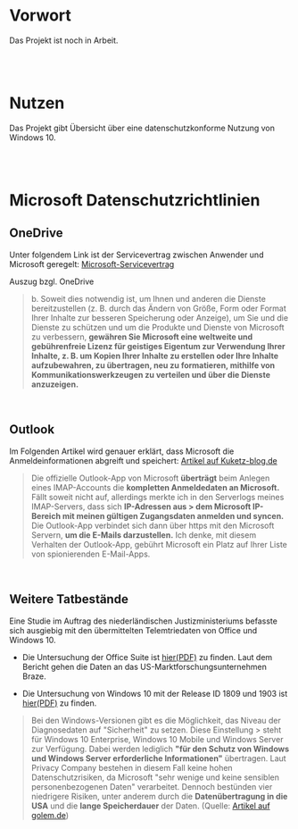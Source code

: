 # Vorwort

Das Projekt ist noch in Arbeit.

</br></br>

# Nutzen

Das Projekt gibt Übersicht über eine datenschutzkonforme Nutzung von Windows 10.

</br></br>

# Microsoft Datenschutzrichtlinien
## OneDrive
Unter folgendem Link ist der Servicevertrag zwischen Anwender und Microsoft geregelt: [Microsoft-Servicevertrag](https://www.microsoft.com/de-de/servicesagreement/)

Auszug bzgl. OneDrive

> b. Soweit dies notwendig ist, um Ihnen und anderen die Dienste bereitzustellen (z. B. durch das Ändern von Größe, 
> Form oder Format Ihrer Inhalte zur besseren Speicherung oder Anzeige), um Sie und die Dienste zu schützen und
> um die Produkte und Dienste von Microsoft zu verbessern, **gewähren Sie Microsoft eine weltweite und
> gebührenfreie Lizenz für geistiges Eigentum zur Verwendung Ihrer Inhalte, z. B. um Kopien Ihrer Inhalte zu erstellen 
> oder Ihre Inhalte aufzubewahren, zu übertragen, neu zu formatieren, mithilfe von Kommunikationswerkzeugen zu verteilen
> und über die Dienste anzuzeigen.**

</br>

## Outlook
Im Folgenden Artikel wird genauer erklärt, dass Microsoft die Anmeldeinformationen abgreift und speichert: [Artikel auf Kuketz-blog.de](https://www.kuketz-blog.de/microsoft-outlook-app-greift-microsoft-die-anmeldedaten-ab/)

> Die offizielle Outlook-App von Microsoft **überträgt** beim Anlegen eines IMAP-Accounts die **kompletten Anmeldedaten an 
> Microsoft.** Fällt soweit nicht auf, allerdings merkte ich in den Serverlogs meines IMAP-Servers, dass sich **IP-Adressen aus > dem Microsoft IP-Bereich mit meinen gültigen Zugangsdaten anmelden und syncen.** Die Outlook-App verbindet sich dann über 
> https mit den Microsoft Servern, **um die E-Mails darzustellen.** Ich denke, mit diesem Verhalten der Outlook-App, gebührt 
> Microsoft ein Platz auf Ihrer Liste von spionierenden E-Mail-Apps.

</br>

## Weitere Tatbestände
Eine Studie im Auftrag des niederländischen Justizministeriums befasste sich ausgiebig mit den übermittelten Telemtriedaten von Office und Windows 10.

- Die Untersuchung der Office Suite ist [hier(PDF)](https://www.rijksoverheid.nl/binaries/rijksoverheid/documenten/rapporten/2019/06/11/data-protection-impact-assessment-windows-10-enterprise/DPIA+Microsoft+Office+365+Online+and+Mobile+SLM+Rijk+23+july.pdf) zu finden. Laut dem Bericht gehen die Daten an das US-Marktforschungsunternehmen Braze.

- Die Untersuchung von Windows 10 mit der Release ID 1809 und 1903 ist [hier(PDF)](https://www.rijksoverheid.nl/binaries/rijksoverheid/documenten/rapporten/2019/06/11/data-protection-impact-assessment-windows-10-enterprise/DPIA+Windows+10+version+1.5+11+June+2019.pdf) zu finden.

> Bei den Windows-Versionen gibt es die Möglichkeit, das Niveau der Diagnosedaten auf "Sicherheit" zu setzen. Diese Einstellung > steht für Windows 10 Enterprise, Windows 10 Mobile und Windows Server zur Verfügung. Dabei werden lediglich **"für den Schutz 
> von Windows und Windows Server erforderliche Informationen"** übertragen. Laut Privacy Company bestehen in diesem Fall keine 
> hohen Datenschutzrisiken, da Microsoft "sehr wenige und keine sensiblen personenbezogenen Daten" verarbeitet. Dennoch 
> bestünden vier niedrigere Risiken, unter anderem durch die **Datenübertragung in die USA** und die **lange Speicherdauer** der Daten. 
(Quelle: [Artikel auf golem.de](https://www.golem.de/news/microsoft-telemetrie-weiter-datenschutzprobleme-mit-office-und-windows-1907-142861.html))









